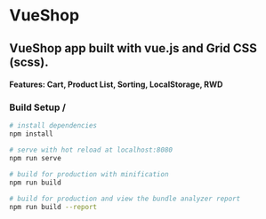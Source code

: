 # VueShop

## VueShop app built with vue.js and Grid CSS (scss).

#### Features: Cart, Product List, Sorting, LocalStorage, RWD


### Build Setup /
 
``` bash
# install dependencies
npm install

# serve with hot reload at localhost:8080
npm run serve

# build for production with minification
npm run build

# build for production and view the bundle analyzer report
npm run build --report
```
